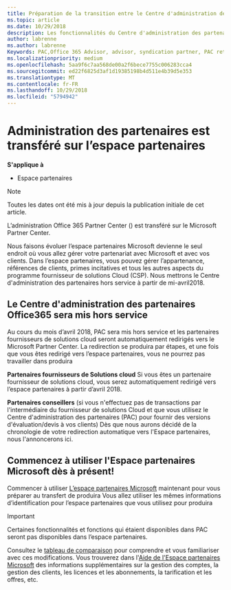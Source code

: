 ```yaml
---
title: Préparation de la transition entre le Centre d'administration des partenaires et l'Espace partenaires | Espace partenaires
ms.topic: article
ms.date: 10/29/2018
description: Les fonctionnalités du Centre d'administration des partenaires Office365 sont transférées sur l'Espace partenaires.
author: labrenne
ms.author: labrenne
Keywords: PAC,Office 365 Advisor, advisor, syndication partner, PAC retire, PAC retiring
ms.localizationpriority: medium
ms.openlocfilehash: 5aa9f6c7aa568de00a2f6bece7755c006283cca4
ms.sourcegitcommit: ed22f6825d3af1d19385198b4d511e4b39d5e353
ms.translationtype: MT
ms.contentlocale: fr-FR
ms.lasthandoff: 10/29/2018
ms.locfileid: "5794942"
---
```

# <a name="partner-admin-center-is-moving-to-the-partner-center"></a>Administration des partenaires est transféré sur l’espace partenaires

**S'applique à**

-  Espace partenaires

> [!NOTE]  
>  Toutes les dates ont été mis à jour depuis la publication initiale de cet article.

L’administration Office 365 Partner Center () est transféré sur le Microsoft Partner Center.

Nous faisons évoluer l’espace partenaires Microsoft devienne le seul endroit où vous allez gérer votre partenariat avec Microsoft et avec vos clients. Dans l’espace partenaires, vous pouvez gérer l’appartenance, références de clients, primes incitatives et tous les autres aspects du programme fournisseur de solutions Cloud (CSP). Nous mettrons le Centre d'administration des partenaires hors service à partir de mi-avril2018.

## <a name="the-office-365-partner-admin-center-pac-will-be-retired"></a>Le Centre d'administration des partenaires Office365 sera mis hors service

Au cours du mois d’avril 2018, PAC sera mis hors service et les partenaires fournisseurs de solutions cloud seront automatiquement redirigés vers le Microsoft Partner Center. La redirection se produira par étapes, et une fois que vous êtes redirigé vers l’espace partenaires, vous ne pourrez pas travailler dans produira 

**Partenaires fournisseurs de Solutions cloud** Si vous êtes un partenaire fournisseur de solutions cloud, vous serez automatiquement redirigé vers l’espace partenaires à partir d’avril 2018. 

**Partenaires conseillers** (si vous n'effectuez pas de transactions par l'intermédiaire du fournisseur de solutions Cloud et que vous utilisez le Centre d'administration des partenaires (PAC) pour fournir des versions d'évaluation/devis à vos clients) Dès que nous aurons décidé de la chronologie de votre redirection automatique vers l'Espace partenaires, nous l'annoncerons ici. 


## <a name="start-using-the-microsoft-partner-center-now"></a>Commencez à utiliser l'Espace partenaires Microsoft dès à présent!

Commencer à utiliser [L’espace partenaires Microsoft](https://partnercenter.microsoft.com/) maintenant pour vous préparer au transfert de produira  Vous allez utiliser les mêmes informations d’identification pour l’espace partenaires que vous utilisez pour produira 

> [!IMPORTANT]  
> Certaines fonctionnalités et fonctions qui étaient disponibles dans PAC seront pas disponibles dans l’espace partenaires.

 Consultez le [tableau de comparaison](moving-from-pac-to-pc.md) pour comprendre et vous familiariser avec ces modifications.  Vous trouverez dans l'[Aide de l'Espace partenaires Microsoft](https://partnercenter.microsoft.com/partner/help) des informations supplémentaires sur la gestion des comptes, la gestion des clients, les licences et les abonnements, la tarification et les offres, etc.

 